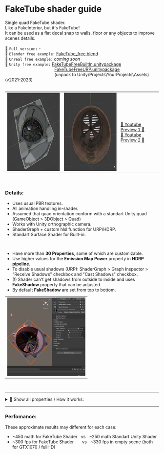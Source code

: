 # FakeTube shader guide

Single quad FakeTube shader.  
Like a FakeInterior, but it's FakeTube!  
It can be used as a flat decal snap to walls, floor or any objects to improve scenes details.  
<br> 
🔷 ` Full version: ` -  
🔷 ` Blender free example: `  [FakeTube_free.blend](FakeTube_free.blend)  
🔷 ` Unreal free example: ` *coming soon*   
🔷 ` Unity free example: ` [FakeTubeFreeBuiltIn.unitypackage](FakeTubeFreeBuiltIn.unitypackage)  
&emsp; &emsp; &emsp; &emsp; &emsp; &emsp; &emsp; &emsp; &emsp; [FakeTubeFreeURP.unitypackage](FakeTubeFreeURP.unitypackage)  
&emsp; &emsp; &emsp; &emsp; &emsp; &emsp; &emsp; &emsp; &emsp; (unpack to Unity\Projects\YourProjects\Assets) (v2021-2023)  
 <br> 

<table>
  <tr>
    <td> 
    <img src="imgs/cube_preview.gif" alt="preview1" width="256" height="256"> 
    </td>
    <td>
    <img src="imgs/ft_0_Preview.gif" alt="preview2" width="256" height="256"> 
    </td>
    <td>
     <a href="https://www.youtube.com/watch?v=IX7JCYn0P-Q"> 🔹 Youtube Preview 1 🔹 <a>  <br>
     <a href="https://www.youtube.com/watch?v=EOUz8D6mYzk"> 🔹 Youtube Preview 2 🔹 <a>
    </td>
  </tr>
</table>
<br>

### Details:
- Uses usual PBR textures.  
- All animation handling in-shader.  
- Assumed that quad orientation conform with a standart Unity quad (GameObject > 3DObject > Quad)  
- Works with Unity orthographic camera.  
- ShaderGraph + custom hlsl function for URP/HDRP.  
- Standart Surface Shader for Built-in.  
  
<br>

- Have more than **30 Properties**, some of which are customizable.  
- Use higher values for the **Emission Map Power** property in **HDRP pipeline**.  
- To disable usual shadows (URP): ShaderGraph > Graph Inspector > "Receive Shadows" checkbox and "Cast Shadows" checkbox.  
- (!) Shader can't get shadows from outside to inside and uses **FakeShadow** property that can be adjusted.  
- By default **FakeShadow** are set from top to bottom.  
<table> <tr> <td> <img src="imgs/FakeShadowSetup.gif" alt="FakeShadowSetup" width="256" height="256">  </td> </tr> </table>  

<br>

---

<details><summary> 🔶 Show all properties / How it works:</summary>
  
<table>
  <tr>
    <td> 
      <img src="imgs/FakeTubeProperties.png" alt="result" width="384"> 
    </td>
    <td>
      FakeTube properties:  <br>
      - highlighted in Red depend on the current texture and is already configured.  <br>
      - highlighted in Green can be adjusted slightly.  <br>
      - highlighted in Blue - shadow can be adjusted depending on the light source in the scene.  <br>
       <br> <br> <br> <br> <br> <br> <br> <br> <br> <br> <br> <br> <br> <br> <br> <br> <br> <br> <br> <br> <br> <br> <br>  <br> <br> <br> <br> <br> <br> <br> <br> <br> <br>  <br>
    </td>
  </tr>
  <tr>
    <td> 
      <video src="https://github.com/day9a/Blender/assets/69633736/e3bc3dc9-e9fb-4b5c-b8b7-97f5b19822be" width="256" height="256"> 
    </td>
    <td>
      - Tube separated to 5 parts: Top, Bottom, Walls, Gate A, Gate B where each part of the tube is match each part of the texture.  <br>  
      - In general, it looks a UV unwrap.  <br>  
      - Parts interact with each other only in a certain way for reasons of perfomance/optimization.  <br>
       <br> <br> <br> <br> <br> <br> <br> <br> <br> <br> <br> <br>
    </td>
  </tr>
</table>

</details>

---

### Perfomance:  
These approximate results may different for each case:
- ~450 math for FakeTube Shader  &nbsp; vs  &nbsp; ~250 math Standart Unity Shader 
- ~300 fps  for FakeTube Shader  &nbsp; &nbsp; &nbsp; vs  &nbsp; ~330 fps in empty scene (both for GTX1070 / fullHD)  
<br>


